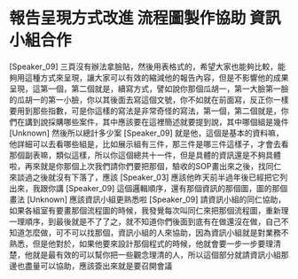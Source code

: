 # 報告呈現方式改進 流程圖製作協助 資訊小組合作

[Speaker_09] 三頁沒有辦法拿臉貼，然後用表格式的，希望大家也能夠比較，能夠用這種方式來呈現，讓大家可以有效的縮減他的報告內容，但是不影響他的成果呈現，這第一個，第二個就是，續寫方式，譬如說你那個瓜胡一，第一大臉第一臉的瓜胡一的第一小臉，你以其後面去寫這個文號，你不如就在前面寫，反正你一樣要用到那些指數，可是你這樣的寫法是非常奇怪的寫法，第一個，第二個就是，你們在講到說採購哪些案件，其中應該要在這裡簡述就要提到說，其中哪個組是幾件
[Unknown] 然後所以總計多少案
[Speaker_09] 就是他，這個是基本的資料嘛，他詳細可以去看哪些組是，比如展示組有三件，那三件是哪三件這樣子，才會去看那個副表嘛，類似這樣，所以你這個總共十一件，但是具體的資訊還是不夠具體啦，再來就是你那個上次我們請你們要把那個，驗收的SOP畫出來之後，找同仁來談過之後就沒有下落了，應該
[Speaker_03] 應該他昨天前半過年後已經把它列出來，我跟你講
[Speaker_09] 這個邏輯順序，還有那個資訊的那個圖，圖的那個畫法
[Unknown] 應該資訊小組更熟悉啦
[Speaker_09] 請資訊小組的同仁協助，如果各組室有要畫那個流程圖的時候，我發覺每次叫同仁來把那個流程圖，重新理一理順序，到最後就是不了了之，就不知道你們後面到底有在做還沒在做，自己不知道怎麼做，可不可以找那個，資訊小組的人來協助，因為資訊小組就是對業務不熟悉，但是他對於，如果他要來設計那個程式的時候，他就會要一步一步要理清楚，他就是最有效的可以幫你把一些觀念理清的人，所以這個部分就請資訊小組那邊也盡量可以協助，應該簽出來就是要召開會議